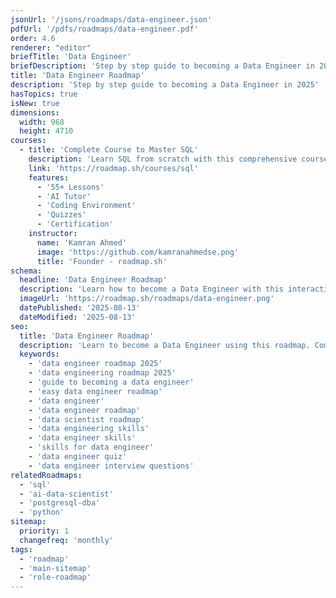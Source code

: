 ```yaml
---
jsonUrl: '/jsons/roadmaps/data-engineer.json'
pdfUrl: '/pdfs/roadmaps/data-engineer.pdf'
order: 4.6
renderer: "editor"
briefTitle: 'Data Engineer'
briefDescription: 'Step by step guide to becoming a Data Engineer in 2025'
title: 'Data Engineer Roadmap'
description: 'Step by step guide to becoming a Data Engineer in 2025'
hasTopics: true
isNew: true
dimensions:
  width: 968
  height: 4710
courses:
  - title: 'Complete Course to Master SQL'
    description: 'Learn SQL from scratch with this comprehensive course'
    link: 'https://roadmap.sh/courses/sql'
    features:
      - '55+ Lessons'
      - 'AI Tutor'
      - 'Coding Environment'
      - 'Quizzes'
      - 'Certification'
    instructor:
      name: 'Kamran Ahmed'
      image: 'https://github.com/kamranahmedse.png'
      title: 'Founder - roadmap.sh'
schema:
  headline: 'Data Engineer Roadmap'
  description: 'Learn how to become a Data Engineer with this interactive step by step guide in 2025. We also have resources and short descriptions attached to the roadmap items so you can get everything you want to learn in one place.'
  imageUrl: 'https://roadmap.sh/roadmaps/data-engineer.png'
  datePublished: '2025-08-13'
  dateModified: '2025-08-13'
seo:
  title: 'Data Engineer Roadmap'
  description: 'Learn to become a Data Engineer using this roadmap. Community driven, articles, resources, guides, interview questions, quizzes for modern data engineers.'
  keywords:
    - 'data engineer roadmap 2025'
    - 'data engineering roadmap 2025'
    - 'guide to becoming a data engineer'
    - 'easy data engineer roadmap'
    - 'data engineer'
    - 'data engineer roadmap'
    - 'data scientist roadmap'
    - 'data engineering skills'
    - 'data engineer skills'
    - 'skills for data engineer'
    - 'data engineer quiz'
    - 'data engineer interview questions'
relatedRoadmaps:
  - 'sql'
  - 'ai-data-scientist'
  - 'postgresql-dba'
  - 'python'
sitemap:
  priority: 1
  changefreq: 'monthly'
tags:
  - 'roadmap'
  - 'main-sitemap'
  - 'role-roadmap'
---
```

